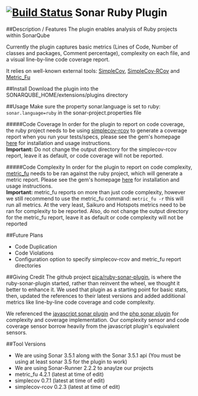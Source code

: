 [![Build Status](http://jenkins.notjomax.com/buildStatus/icon?job=ruby-sonar-plugin)](http://jenkins.notjomax.com/job/ruby-sonar-plugin/)
Sonar Ruby Plugin    
=================
##Description / Features
The plugin enables analysis of Ruby projects within SonarQube

Currently the plugin captures basic metrics (Lines of Code, Number of classes and packages, Comment percentage), 
complexity on each file, and a visual line-by-line code coverage report.

It relies on well-known external tools: [SimpleCov](https://github.com/colszowka/simplecov), [SimpleCov-RCov](https://github.com/fguillen/simplecov-rcov) and [Metric_Fu](https://github.com/metricfu/metric_fu/)

##Install
Download the plugin into the SONARQUBE_HOME/extensions/plugins directory

##Usage
Make sure the property sonar.language is set to ruby: `sonar.language=ruby` in the sonar-project.properties file

#####Code Coverage
In order for the plugin to report on code coverage, the ruby project needs to be using [simplecov-rcov](https://github.com/fguillen/simplecov-rcov) 
to generate a coverage report when you run your tests/specs, please see the gem's homepage [here](https://github.com/fguillen/simplecov-rcov) for installation
and usage instructions.  
**Important:** Do not change the output directory for the simplecov-rcov report, leave it as default, or code coverage will not be reported.

#####Code Complexity
In order for the plugin to report on code complexity, [metric_fu](https://github.com/metricfu/metric_fu/) needs to be ran against the ruby project,
which will generate a metric report. Please see the gem's homepage [here](https://github.com/metricfu/metric_fu/) for installation and usage instructions.  
**Important:** metric_fu reports on more than just code complexity, however we still recommend to use the metric_fu command: `metric_fu -r`
this will run all metrics. At the very least, Saikuro and Hotspots metrics need to be ran for complexity to be reported.
Also, do not change the output directory for the metric_fu report, leave it as default or code complexity will not be reported

##Future Plans
* Code Duplication
* Code Violations
* Configuration option to specify simplecov-rcov and metric_fu report directories

##Giving Credit
The github project [pica/ruby-sonar-plugin](https://github.com/pica/ruby-sonar-plugin), is where the ruby-sonar-plugin started, rather than reinvent the wheel, we thought it better to enhance it.
We used that plugin as a starting point for basic stats, then, updated the references to their latest versions and added additional metrics like line-by-line code coverage and code complexity.

We referenced the [javascript sonar plugin](https://github.com/SonarCommunity/sonar-javascript) and the [php sonar plugin](https://github.com/SonarCommunity/sonar-php) for complexity and coverage implementation.
Our complexity sensor and code coverage sensor borrow heavily from the javascript plugin's equivalent sensors.

##Tool Versions
* We are using Sonar 3.5.1 along with the Sonar 3.5.1 api (You must be using at least sonar 3.5 for the plugin to work)
* We are using Sonar-Runner 2.2.2 to anaylze our projects
* metric_fu 4.2.1 (latest at time of edit)
* simplecov 0.7.1 (latest at time of edit)
* simplecov-rcov 0.2.3 (latest at time of edit)
